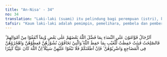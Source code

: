 ```yaml
---
title: "An-Nisa' - 34"
no: 34
translation: "Laki-laki (suami) itu pelindung bagi perempuan (istri), karena Allah telah melebihkan sebagian mereka (laki-laki) atas sebagian yang lain (perempuan), dan karena mereka (laki-laki) telah memberikan nafkah dari hartanya. Maka perempuan-perempuan yang saleh adalah mereka yang taat (kepada Allah) dan menjaga diri ketika (suaminya) tidak ada, karena Allah telah menjaga (mereka). Perempuan-perempuan yang kamu khawatirkan akan nusyuz, hendaklah kamu beri nasihat kepada mereka, tinggalkanlah mereka di tempat tidur (pisah ranjang), dan (kalau perlu) pukullah mereka. Tetapi jika mereka menaatimu, maka janganlah kamu mencari-cari alasan untuk menyusahkannya. Sungguh, Allah Mahatinggi, Mahabesar."
tafsir: "Kaum laki-laki adalah pemimpin, pemelihara, pembela dan pemberi nafkah, bertanggung jawab penuh terhadap kaum perempuan yang menjadi istri dan yang menjadi keluarganya. Oleh karena itu, wajib bagi setiap istri menaati suaminya selama suami tidak durhaka kepada Allah. Apabila suami tidak memenuhi kewajiban dan tanggung jawabnya, maka istri berhak mengadukannya kepada hakim yang berwenang menyelesaikan masalahnya.\n\nMenurut riwayat Hasan al-Bashri:\n\n\"Seorang perempuan mengadu kepada Rasulullah saw, bahwa suaminya telah memukulnya. Rasulullah saw bersabda, \"Ia akan dikenakan hukum kisas. Maka Allah menurunkan ayat Ar-Rijalu qawwamuna 'ala an-nisa¦\" (Riwayat al-hasan al-Bashri dari Muqatil).\n\nDiriwayatkan pula bahwa perempuan itu kembali ke rumahnya dan suaminya tidak mendapat hukuman kisas sebagai balasan terhadap tindakannya, karena ayat ini membolehkan memukul istri yang tidak taat kepada suaminya, dengan tujuan mendidik dan mengingatkannya.\n\nYang dimaksud dengan istri yang saleh dalam ayat ini ialah istri yang disifatkan dalam sabda Rasulullah saw:\n\n\"Sebaik-baik perempuan ialah perempuan yang apabila engkau melihatnya ia menyenangkan hatimu, dan apabila engkau menyuruhnya ia mengikuti perintahmu, dan apabila engkau tidak berada di sampingnya ia memelihara hartamu dan menjaga dirinya.\" (Riwayat Ibnu Jarir dan al-Baihaqi dari Abu Hurairah).\n\nInilah yang dinamakan istri yang saleh, sedang yang selalu membangkang, yaitu meninggalkan kewajiban selaku istri, seperti meninggalkan rumah tanpa izin suami untuk hal-hal yang tidak penting, dinamakan istri yang nusyuz (yang tidak taat).\n\nBagaimana seharusnya suami berlaku terhadap istri yang tidak taat kepadanya (nusyuz), yaitu menasihatinya dengan baik. Kalau nasihat itu tidak berhasil, maka suami mencoba berpisah tempat tidur dengan istrinya, dan kalau tidak berubah juga, barulah memukulnya dengan pukulan yang enteng yang tidak mengenai muka dan tidak meninggalkan bekas.\n\nSetelah itu para suami diberi peringatan, bila istri sudah kembali taat kepadanya, jangan lagi si suami mencari-cari jalan untuk menyusahkan istrinya, seperti membongkar-bongkar kesalahan-kesalahan yang sudah lalu, tetapi bukalah lembaran hidup baru yang mesra dan melupakan hal-hal yang sudah lalu. Bertindaklah dengan baik dan bijaksana. karena Allah Maha Mengetahui dan Mahabesar."
---
```


اَلرِّجَالُ قَوَّامُوْنَ عَلَى النِّسَاۤءِ بِمَا فَضَّلَ اللّٰهُ بَعْضَهُمْ عَلٰى بَعْضٍ وَّبِمَآ اَنْفَقُوْا مِنْ اَمْوَالِهِمْ ۗ فَالصّٰلِحٰتُ قٰنِتٰتٌ حٰفِظٰتٌ لِّلْغَيْبِ بِمَا حَفِظَ اللّٰهُ ۗوَالّٰتِيْ تَخَافُوْنَ نُشُوْزَهُنَّ فَعِظُوْهُنَّ وَاهْجُرُوْهُنَّ فِى الْمَضَاجِعِ وَاضْرِبُوْهُنَّ ۚ فَاِنْ اَطَعْنَكُمْ فَلَا تَبْغُوْا عَلَيْهِنَّ سَبِيْلًا ۗاِنَّ اللّٰهَ كَانَ عَلِيًّا كَبِيْرًا 
